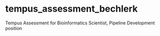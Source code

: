 # tempus_assessment_bechlerk
Tempus Assessment for Bioinformatics Scientist, Pipeline Development position
